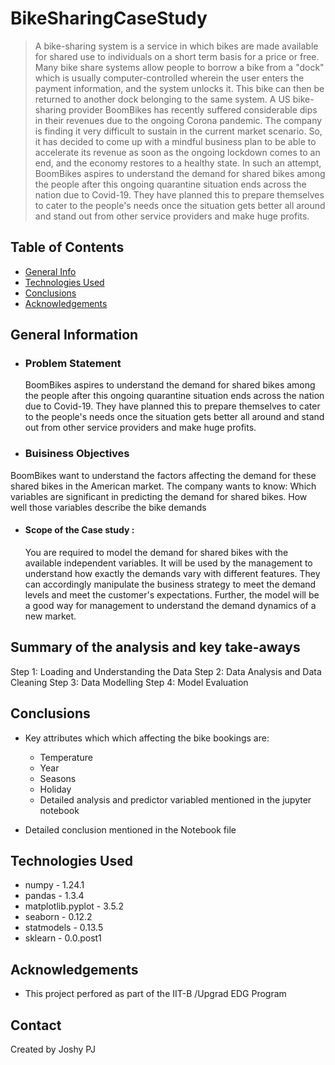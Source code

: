 # BikeSharingCaseStudy


> A bike-sharing system is a service in which bikes are made available for shared use to individuals on a short term basis for a price or free. 
Many bike share systems allow people to borrow a bike from a "dock" which is usually computer-controlled wherein the user enters the payment information, and the system unlocks it. This bike can then be returned to another dock belonging to the same system.
A US bike-sharing provider BoomBikes has recently suffered considerable dips in their revenues due to the ongoing Corona pandemic. The company is finding it very difficult to sustain in the current market scenario. So, it has decided to come up with a mindful business plan to be able to accelerate its revenue as soon as the ongoing lockdown comes to an end, and the economy restores to a healthy state.
In such an attempt, BoomBikes aspires to understand the demand for shared bikes among the people after this ongoing quarantine situation ends across the nation due to Covid-19. They have planned this to prepare themselves to cater to the people's needs once the situation gets better all around and stand out from other service providers and make huge profits.

## Table of Contents
* [General Info](#general-information)
* [Technologies Used](#technologies-used)
* [Conclusions](#conclusions)
* [Acknowledgements](#acknowledgements)


<!-- You can include any other section that is pertinent to your problem -->

## General Information
* ### Problem Statement
    BoomBikes aspires to understand the demand for shared bikes among the people after this ongoing quarantine situation ends across the nation due to Covid-19. 
    They have planned this to prepare themselves to cater to the people's needs once the situation gets better all around and stand out from other service providers and make huge profits.
   
 * ### Buisiness Objectives
 BoomBikes want to understand the factors affecting the demand for these shared bikes in the American market. The company wants to know:
     Which variables are significant in predicting the demand for shared bikes.
     How well those variables describe the bike demands

 * #### Scope of the Case study : 
   You are required to model the demand for shared bikes with the available independent variables. It will be used by the management to understand how exactly the demands vary with different features. They can accordingly manipulate the business strategy to meet the demand levels and meet the customer's expectations. 
   Further, the model will be a good way for management to understand the demand dynamics of a new market.

<!-- You don't have to answer all the questions - just the ones relevant to your project. -->

## Summary of the analysis and key take-aways
  Step 1: Loading and Understanding the Data
  Step 2: Data Analysis and Data Cleaning
  Step 3: Data Modelling
  Step 4: Model Evaluation
## Conclusions

 - Key attributes which which affecting the bike bookings are:
 
    - Temperature
    - Year
    - Seasons
    - Holiday
     - Detailed analysis and predictor variabled mentioned in the jupyter notebook
     
 - Detailed conclusion mentioned in the Notebook file
  

<!-- You don't have to answer all the questions - just the ones relevant to your project. -->


## Technologies Used
- numpy - 1.24.1
- pandas - 1.3.4
- matplotlib.pyplot - 3.5.2
- seaborn - 0.12.2
- statmodels - 0.13.5
- sklearn - 0.0.post1


## Acknowledgements
- This project perfored as part of the IIT-B /Upgrad EDG Program



## Contact
Created by Joshy PJ 


<!-- Optional -->
<!-- ## License -->
<!-- This project is open source and available under the [... License](). -->

<!-- You don't have to include all sections - just the one's relevant to your project -->
